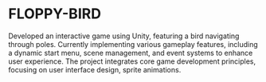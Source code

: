 # FLOPPY-BIRD
Developed an interactive game using Unity, featuring a bird navigating through poles. Currently implementing various gameplay features, including a dynamic start menu, scene management, and event systems to enhance user experience. The project integrates core game development principles, focusing on user interface design, sprite animations.
